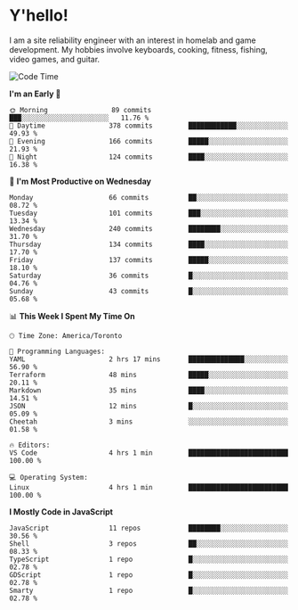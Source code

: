 # Y'hello!
I am a site reliability engineer with an interest in homelab and game development.
My hobbies involve keyboards, cooking, fitness, fishing, video games, and guitar.

<!--START_SECTION:waka-->
![Code Time](http://img.shields.io/badge/Code%20Time-33%20hrs%209%20mins-blue)

**I'm an Early 🐤** 

```text
🌞 Morning                89 commits          ███░░░░░░░░░░░░░░░░░░░░░░   11.76 % 
🌆 Daytime                378 commits         ████████████░░░░░░░░░░░░░   49.93 % 
🌃 Evening                166 commits         █████░░░░░░░░░░░░░░░░░░░░   21.93 % 
🌙 Night                  124 commits         ████░░░░░░░░░░░░░░░░░░░░░   16.38 % 
```
📅 **I'm Most Productive on Wednesday** 

```text
Monday                   66 commits          ██░░░░░░░░░░░░░░░░░░░░░░░   08.72 % 
Tuesday                  101 commits         ███░░░░░░░░░░░░░░░░░░░░░░   13.34 % 
Wednesday                240 commits         ████████░░░░░░░░░░░░░░░░░   31.70 % 
Thursday                 134 commits         ████░░░░░░░░░░░░░░░░░░░░░   17.70 % 
Friday                   137 commits         █████░░░░░░░░░░░░░░░░░░░░   18.10 % 
Saturday                 36 commits          █░░░░░░░░░░░░░░░░░░░░░░░░   04.76 % 
Sunday                   43 commits          █░░░░░░░░░░░░░░░░░░░░░░░░   05.68 % 
```


📊 **This Week I Spent My Time On** 

```text
🕑︎ Time Zone: America/Toronto

💬 Programming Languages: 
YAML                     2 hrs 17 mins       ██████████████░░░░░░░░░░░   56.90 % 
Terraform                48 mins             █████░░░░░░░░░░░░░░░░░░░░   20.11 % 
Markdown                 35 mins             ████░░░░░░░░░░░░░░░░░░░░░   14.51 % 
JSON                     12 mins             █░░░░░░░░░░░░░░░░░░░░░░░░   05.09 % 
Cheetah                  3 mins              ░░░░░░░░░░░░░░░░░░░░░░░░░   01.58 % 

🔥 Editors: 
VS Code                  4 hrs 1 min         █████████████████████████   100.00 % 

💻 Operating System: 
Linux                    4 hrs 1 min         █████████████████████████   100.00 % 
```

**I Mostly Code in JavaScript** 

```text
JavaScript               11 repos            ████████░░░░░░░░░░░░░░░░░   30.56 % 
Shell                    3 repos             ██░░░░░░░░░░░░░░░░░░░░░░░   08.33 % 
TypeScript               1 repo              █░░░░░░░░░░░░░░░░░░░░░░░░   02.78 % 
GDScript                 1 repo              █░░░░░░░░░░░░░░░░░░░░░░░░   02.78 % 
Smarty                   1 repo              █░░░░░░░░░░░░░░░░░░░░░░░░   02.78 % 
```




<!--END_SECTION:waka-->
